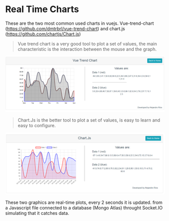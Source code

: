 # Real Time Charts

These are the two most common used charts in vuejs. Vue-trend-chart (https://github.com/dmtrbrl/vue-trend-chart) and chart.js (https://github.com/chartjs/Chart.js)

> Vue trend chart is a very good tool to plot a set of values, the main characteristic is the interaction between the mouse and the graph.

![Vue trend chart](https://raw.githubusercontent.com/ALEJORIOS/realTime/master/front/realtime/src/assets/vue-trend-chart.png "Vue trend chart")

> Chart.Js is the better tool to plot a set of values, is easy to learn and easy to configure.

![Chart.Js](https://raw.githubusercontent.com/ALEJORIOS/realTime/master/front/realtime/src/assets/chartJs.png "Chart.Js")

These two graphics are real-time plots, every 2 seconds it is updated. from a Javascript file connected to a database (Mongo Atlas) throught Socket.IO simulating that it catches data.
